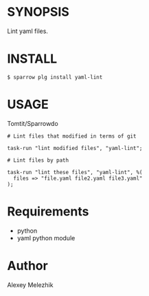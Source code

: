 # SYNOPSIS

Lint yaml files.

# INSTALL

    $ sparrow plg install yaml-lint

# USAGE

Tomtit/Sparrowdo

    # Lint files that modified in terms of git

    task-run "lint modified files", "yaml-lint";

    # Lint files by path

    task-run "lint these files", "yaml-lint", %(
      files => "file.yaml file2.yaml file3.yaml"
    );


# Requirements

* python
* yaml python module

# Author

Alexey Melezhik

